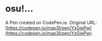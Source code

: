 # osu!...

A Pen created on CodePen.io. Original URL: [https://codepen.io/map3l/pen/YzGjePw](https://codepen.io/map3l/pen/YzGjePw).


